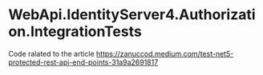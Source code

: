 # WebApi.IdentityServer4.Authorization.IntegrationTests

Code ralated to the article https://zanuccod.medium.com/test-net5-protected-rest-api-end-points-31a9a2691817
 
